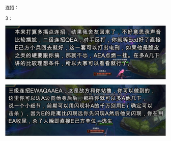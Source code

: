 连招：

3：

![1574399032963](../noteimage/1574399032963.png)

![1574399798187](../noteimage/1574399798187.png)

